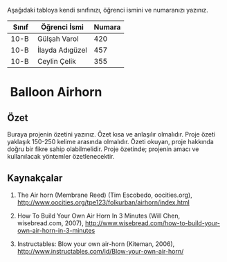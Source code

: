 

Aşağıdaki tabloya kendi sınıfınızı, öğrenci ismini ve numaranızı yazınız. 

Sınıf | Öğrenci İsmi  | Numara
-------|----------------|--------
10-B  | Gülşah Varol | 420
10-B  | İlayda Adıgüzel | 457
10-B  | Ceylin Çelik | 355

#  Balloon Airhorn
## Özet
Buraya projenin özetini yazınız. Özet kısa ve anlaşılır olmalıdır.  Proje özeti yaklaşık 150-250 kelime arasında olmalıdır. Özeti okuyan, proje hakkında doğru bir fikre sahip olabilmelidir. Proje özetinde; projenin amacı ve kullanılacak yöntemler özetlenecektir. 

## Kaynakçalar  

1. The Air horn (Membrane Reed) (Tim Escobedo, oocities.org), 
http://www.oocities.org/tpe123/folkurban/airhorn/index.html

2. How To Build Your Own Air Horn In 3 Minutes (Will Chen, wisebread.com, 2007),
http://www.wisebread.com/how-to-build-your-own-air-horn-in-3-minutes

3. Instructables: Blow your own air-horn (Kiteman, 2006),
http://www.instructables.com/id/Blow-your-own-air-horn/
